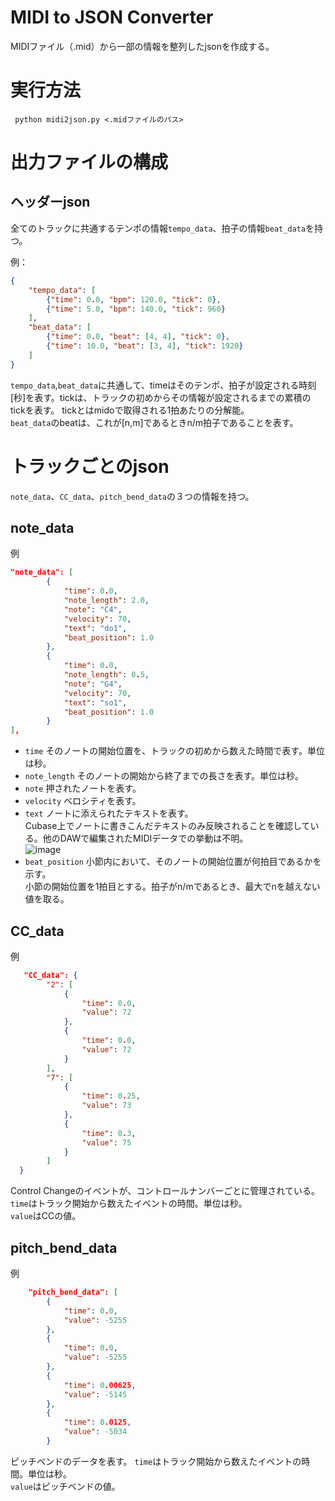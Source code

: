 # MIDI to JSON Converter
MIDIファイル（.mid）から一部の情報を整列したjsonを作成する。
# 実行方法
``` python midi2json.py <.midファイルのパス>```
# 出力ファイルの構成
## ヘッダーjson
全てのトラックに共通するテンポの情報`tempo_data`、拍子の情報`beat_data`を持つ。

例：
```json
{
    "tempo_data": [
        {"time": 0.0, "bpm": 120.0, "tick": 0},
        {"time": 5.0, "bpm": 140.0, "tick": 960}
    ],
    "beat_data": [
        {"time": 0.0, "beat": [4, 4], "tick": 0},
        {"time": 10.0, "beat": [3, 4], "tick": 1920}
    ]
}
```
`tempo_data`,`beat_data`に共通して、timeはそのテンポ、拍子が設定される時刻[秒]を表す。tickは、トラックの初めからその情報が設定されるまでの累積のtickを表す。
tickとはmidoで取得される1拍あたりの分解能。  
`beat_data`のbeatは、これが[n,m]であるときn/m拍子であることを表す。

# トラックごとのjson
`note_data`、`CC_data`、`pitch_bend_data`の３つの情報を持つ。
## note_data
例
```json
"note_data": [
        {
            "time": 0.0,
            "note_length": 2.0,
            "note": "C4",
            "velocity": 70,
            "text": "do1",
            "beat_position": 1.0
        },
        {
            "time": 0.0,
            "note_length": 0.5,
            "note": "G4",
            "velocity": 70,
            "text": "so1",
            "beat_position": 1.0
        }
],
```
- `time`
  そのノートの開始位置を、トラックの初めから数えた時間で表す。単位は秒。
- `note_length`
  そのノートの開始から終了までの長さを表す。単位は秒。
- `note`
  押されたノートを表す。
- `velocity`
  ベロシティを表す。
- `text`
  ノートに添えられたテキストを表す。  
  Cubase上でノートに書きこんだテキストのみ反映されることを確認している。他のDAWで編集されたMIDIデータでの挙動は不明。  
  ![image](https://github.com/user-attachments/assets/9a446171-5d50-4633-8d96-2d1a4d1deea1)
- `beat_position`
  小節内において、そのノートの開始位置が何拍目であるかを示す。  
  小節の開始位置を1拍目とする。拍子がn/mであるとき、最大でnを越えない値を取る。
  
## CC_data
例
```json
   "CC_data": {
        "2": [
            {
                "time": 0.0,
                "value": 72
            },
            {
                "time": 0.0,
                "value": 72
            }
        ],
        "7": [
            {
                "time": 0.25,
                "value": 73
            },
            {
                "time": 0.3,
                "value": 75
            }
        ]
  }
```
Control Changeのイベントが、コントロールナンバーごとに管理されている。  
`time`はトラック開始から数えたイベントの時間。単位は秒。  
`value`はCCの値。
## pitch_bend_data
例
```json
    "pitch_bend_data": [
        {
            "time": 0.0,
            "value": -5255
        },
        {
            "time": 0.0,
            "value": -5255
        },
        {
            "time": 0.00625,
            "value": -5145
        },
        {
            "time": 0.0125,
            "value": -5034
        }
```
ピッチベンドのデータを表す。
`time`はトラック開始から数えたイベントの時間。単位は秒。  
`value`はピッチベンドの値。
